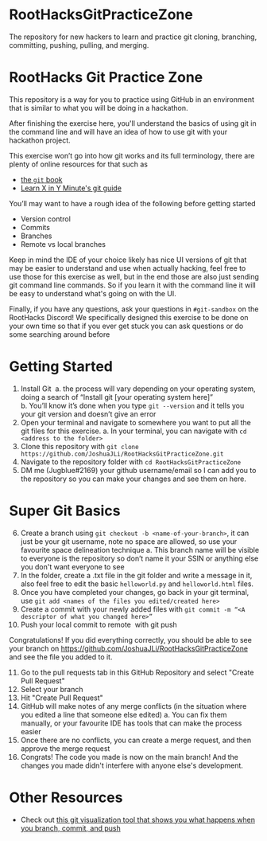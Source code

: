 # RootHacksGitPracticeZone

The repository for new hackers to learn and practice git cloning, branching, committing, pushing, pulling, and merging.

# RootHacks Git Practice Zone

This repository is a way for you to practice using GitHub in an environment that is similar to what you will be doing in a hackathon.  

After finishing the exercise here, you'll understand the basics of using git in the command line and will have an idea of how to use git with your hackathon project.

This exercise won’t go into how git works and its full terminology, there are plenty of online resources for that such as 
- [the `git` book](https://git-scm.com/book/en/v2)
- [Learn X in Y Minute's git guide](https://learnxinyminutes.com/docs/git/)

You’ll may want to have a rough idea of the following before getting started
-   Version control
-   Commits    
-   Branches
-   Remote vs local branches

Keep in mind the IDE of your choice likely has nice UI versions of git that may be easier to understand and use when actually hacking, feel free to use those for this exercise as well, but in the end those are also just sending git command line commands. So if you learn it with the command line it will be easy to understand what's going on with the UI.

Finally, if you have any questions, ask your questions in `#git-sandbox` on the RootHacks Discord! We specifically designed this exercise to be done on your own time so that if you ever get stuck you can ask questions or do some searching around before 

# Getting Started
1.  Install Git 
	a.  the process will vary depending on your operating system, doing a search of “Install git [your operating system here]”   
	b.  You’ll know it’s done when you type `git --version` and it tells you your git version and doesn’t give an error
2.  Open your terminal and navigate to somewhere you want to put all the git files for this exercise. 
	a. In your terminal, you can navigate with `cd <address to the folder>`
3.  Clone this repository with `git clone https://github.com/JoshuaJLi/RootHacksGitPracticeZone.git`
4.  Navigate to the repository folder with `cd RootHacksGitPracticeZone`
5.  DM me (Jugblue#2169) your github username/email so I can add you to the repository so you can make your changes and see them on here.
    
# Super Git Basics
6.  Create a branch using `git checkout -b <name-of-your-branch>`, it can just be your git username, note no space are allowed, so use your favourite space delineation technique
	a. This branch name will be visible to everyone is the repository so don’t name it your SSIN or anything else you don't want everyone to see
7.  In the folder, create a .txt file in the git folder and write a message in it, also feel free to edit the basic `helloworld.py` and `helloworld.html` files.
8.  Once you have completed your changes, go back in your git terminal, use `git add <names of the files you edited/created here>`
9.  Create a commit with your newly added files with `git commit -m “<A descriptor of what you changed here>”`
10.  Push your local commit to remote  with git push
    
Congratulations! If you did everything correctly, you should be able to see your branch on https://github.com/JoshuaJLi/RootHacksGitPracticeZone and see the file you added to it. 

11. Go to the pull requests tab in this GitHub Repository and select "Create Pull Request"
12. Select your branch
13. Hit "Create Pull Request"
14. GitHub will make notes of any merge conflicts (in the situation where you edited a line that someone else edited)
  a. You can fix them manually, or your favourite IDE has tools that can make the process easier
15. Once there are no conflicts, you can create a merge request, and then approve the merge request
16. Congrats! The code you made is now on the main branch! And the changes you made didn't interfere with anyone else's development. 

# Other Resources
- Check out [this git visualization tool that shows you what happens when you branch, commit, and push](https://git-school.github.io/visualizing-git/#free-remote)

